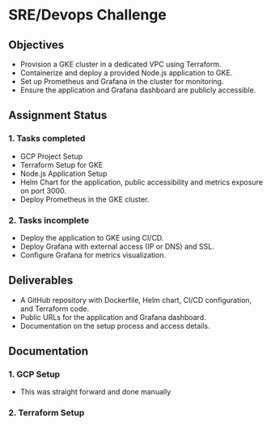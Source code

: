 # SRE/Devops Challenge

## Objectives
- Provision a GKE cluster in a dedicated VPC using Terraform.
- Containerize and deploy a provided Node.js application to GKE.
- Set up Prometheus and Grafana in the cluster for monitoring.
- Ensure the application and Grafana dashboard are publicly accessible.

## Assignment Status

### 1. Tasks completed
- GCP Project Setup 
- Terraform Setup for GKE
- Node.js Application Setup
- Helm Chart for the application, public accessibility and metrics exposure on port 3000.
- Deploy Prometheus in the GKE cluster.

### 2. Tasks incomplete
- Deploy the application to GKE using CI/CD.
- Deploy Grafana with external access (IP or DNS) and SSL.
- Configure Grafana for metrics visualization.

## Deliverables
- A GitHub repository with Dockerfile, Helm chart, CI/CD configuration, and Terraform code.
- Public URLs for the application and Grafana dashboard.
- Documentation on the setup process and access details.

## Documentation

### 1. GCP Setup
- This was straight forward and done manually 

### 2. Terraform Setup
